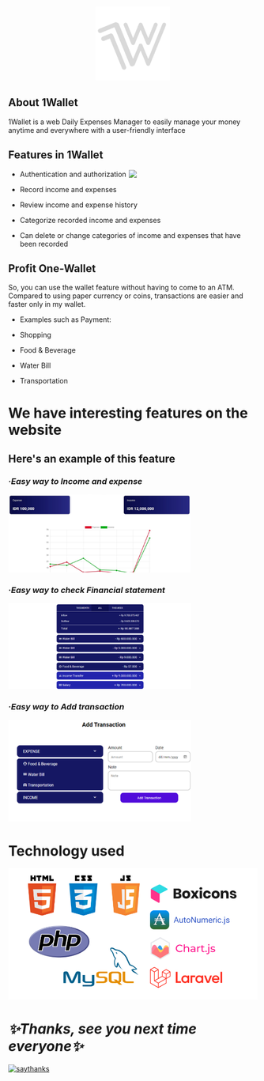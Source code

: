 <p align="center"><a href=""><img src="https://raw.githubusercontent.com/ahmadfahrurrozi24/1Wallet/tester/public/img/logo.png" width="150px"></a></p>

## About 1Wallet
1Wallet is a web Daily Expenses Manager to easily manage your money anytime and everywhere with a user-friendly interface

## Features in 1Wallet
           
 - Authentication and authorization         <img align="right" src="https://cdn.dribbble.com/users/1162077/screenshots/3848914/programmer.gif" width="260px">
 
 - Record income and expenses
 
 - Review income and expense history
 
 - Categorize recorded income and expenses
 
 - Can delete or change categories of income and expenses that have been recorded
 
## Profit One-Wallet

So, you can use the wallet feature without having to come to an ATM. 
Compared to using paper currency or coins, transactions are easier and faster only in my wallet.

- Examples such as Payment:

- Shopping

- Food & Beverage

- Water Bill

- Transportation

# We have interesting features on the website

## Here's an example of this feature



### _·Easy way to Income and expense_   
<img align="lower" src="https://raw.githubusercontent.com/ahmadfahrurrozi24/1Wallet/tester/public/img/insight.jpg" width="370px">


### _·Easy way to check Financial statement_    
<img align="lower" src="https://raw.githubusercontent.com/ahmadfahrurrozi24/1Wallet/main/public/img/history.png" width="370px">


### _·Easy way to Add transaction_     
<img align="lower" src="https://raw.githubusercontent.com/ahmadfahrurrozi24/1Wallet/main/public/img/transaction.png" width="370px">


# Technology used
<p align="center"><img src="https://raw.githubusercontent.com/ahmadfahrurrozi24/1Wallet/tester/public/img/technology 1wallet.png"></p>






# _✨Thanks, see you next time everyone✨_

[![saythanks](https://img.shields.io/badge/say-thanks-ff69b4.svg)](https://github.com/)
